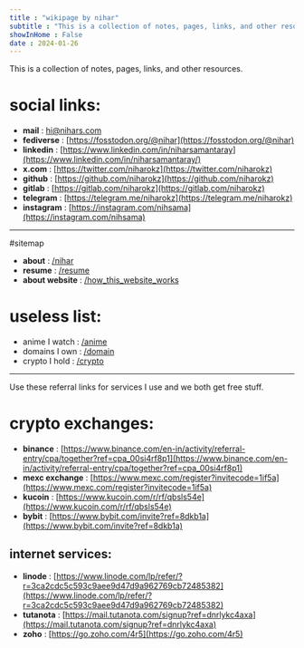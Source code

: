 ```yaml
---
title : "wikipage by nihar"
subtitle : "This is a collection of notes, pages, links, and other resources."
showInHome : False
date : 2024-01-26
---
```



This is a collection of notes, pages, links, and other resources.

# social links:
* **mail** : [hi@nihars.com](mailto:hi@nihars.com)
* **fediverse** : [https://fosstodon.org/@nihar](https://fosstodon.org/@nihar)
* **linkedin** : [https://www.linkedin.com/in/niharsamantaray](https://www.linkedin.com/in/niharsamantaray/)
* **x.com** : [https://twitter.com/niharokz](https://twitter.com/niharokz)
* **github** : [https://github.com/niharokz](https://github.com/niharokz)
* **gitlab** : [https://gitlab.com/niharokz](https://gitlab.com/niharokz)
* **telegram** : [https://telegram.me/niharokz](https://telegram.me/niharokz)
* **instagram** : [https://instagram.com/nihsama](https://instagram.com/nihsama)

---------------

#sitemap
* **about** : [/nihar](/nihar)
* **resume** : [/resume](/resume)
* **about website** : [/how_this_website_works](/colophon)

# useless list:
* anime I watch : [/anime](/anime)
* domains I own : [/domain](/domain)
* crypto I hold : [/crypto](/crypto)

---------------

Use these referral links for services I use and we both get free stuff.

# crypto exchanges:
* **binance** : [https://www.binance.com/en-in/activity/referral-entry/cpa/together?ref=cpa_00si4rf8p1](https://www.binance.com/en-in/activity/referral-entry/cpa/together?ref=cpa_00si4rf8p1)
* **mexc exchange** : [https://www.mexc.com/register?invitecode=1if5a](https://www.mexc.com/register?invitecode=1if5a)
* **kucoin** : [https://www.kucoin.com/r/rf/qbsls54e](https://www.kucoin.com/r/rf/qbsls54e)
* **bybit** : [https://www.bybit.com/invite?ref=8dkb1a](https://www.bybit.com/invite?ref=8dkb1a)

## internet services:
* **linode** : [https://www.linode.com/lp/refer/?r=3ca2cdc5c593c9aee9d47d9a962769cb72485382](https://www.linode.com/lp/refer/?r=3ca2cdc5c593c9aee9d47d9a962769cb72485382)
* **tutanota** : [https://mail.tutanota.com/signup?ref=dnrlykc4axa](https://mail.tutanota.com/signup?ref=dnrlykc4axa)
* **zoho** : [https://go.zoho.com/4r5](https://go.zoho.com/4r5)
